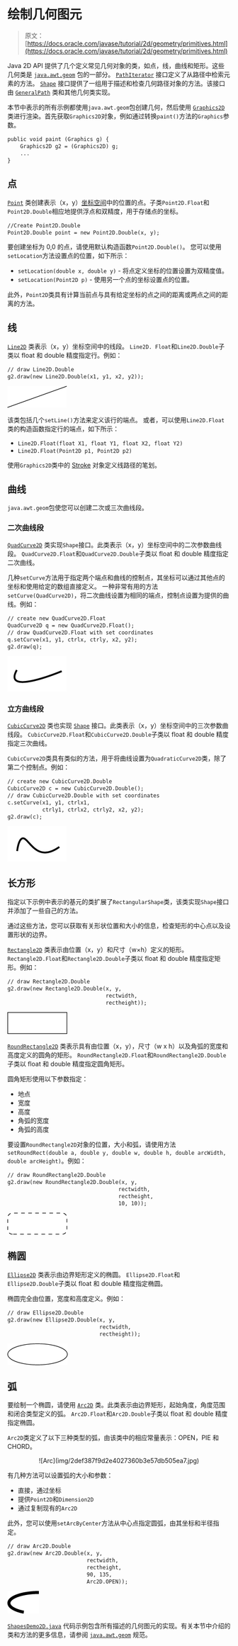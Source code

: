 # 绘制几何图元

> 原文： [https://docs.oracle.com/javase/tutorial/2d/geometry/primitives.html](https://docs.oracle.com/javase/tutorial/2d/geometry/primitives.html)

Java 2D API 提供了几个定义常见几何对象的类，如点，线，曲线和矩形。这些几何类是 [`java.awt.geom`](https://docs.oracle.com/javase/8/docs/api/java/awt/geom/package-frame.html) 包的一部分。
[`PathIterator`](https://docs.oracle.com/javase/8/docs/api/java/awt/geom/PathIterator.html) 接口定义了从路径中检索元素的方法。
[`Shape`](https://docs.oracle.com/javase/8/docs/api/java/awt/Shape.html) 接口提供了一组用于描述和检查几何路径对象的方法。该接口由 [`GeneralPath`](https://docs.oracle.com/javase/8/docs/api/java/awt/geom/GeneralPath.html) 类和其他几何类实现。

本节中表示的所有示例都使用`java.awt.geom`包创建几何，然后使用 [`Graphics2D`](https://docs.oracle.com/javase/8/docs/api/java/awt/Graphics2D.html) 类进行渲染。首先获取`Graphics2D`对象，例如通过转换`paint()`方法的`Graphics`参数。

```
public void paint (Graphics g) {
    Graphics2D g2 = (Graphics2D) g;
    ...
}

```

## 点

[`Point`](https://docs.oracle.com/javase/8/docs/api/java/awt/Point.html) 类创建表示（x，y）[坐标空间](../overview/coordinate.html)中的位置的点。子类`Point2D.Float`和`Point2D.Double`相应地提供浮点和双精度，用于存储点的坐标。

```
//Create Point2D.Double
Point2D.Double point = new Point2D.Double(x, y);

```

要创建坐标为 0,0 的点，请使用默认构造函数`Point2D.Double()`。
您可以使用`setLocation`方法设置点的位置，如下所示：

*   `setLocation(double x, double y)` - 将点定义坐标的位置设置为双精度值。
*   `setLocation(Point2D p)` - 使用另一个点的坐标设置点的位置。

此外，`Point2D`类具有计算当前点与具有给定坐标的点之间的距离或两点之间的距离的方法。

## 线

[`Line2D`](https://docs.oracle.com/javase/8/docs/api/java/awt/geom/Line2D.html) 类表示（x，y）坐标空间中的线段。 `Line2D. Float`和`Line2D.Double`子类以 float 和 double 精度指定行。例如：

```
// draw Line2D.Double
g2.draw(new Line2D.Double(x1, y1, x2, y2));

```

![Line](img/1f60b6d533dfc9223a734c4f4352c33b.jpg)

该类包括几个`setLine()`方法来定义该行的端点。
或者，可以使用`Line2D.Float`类的构造函数指定行的端点，如下所示：

*   `Line2D.Float(float X1, float Y1, float X2, float Y2)`
*   `Line2D.Float(Point2D p1, Point2D p2)`

使用`Graphics2D`类中的 [Stroke](strokeandfill.html) 对象定义线路径的笔划。

## 曲线

`java.awt.geom`包使您可以创建二次或三次曲线段。

### 二次曲线段

[`QuadCurve2D`](https://docs.oracle.com/javase/8/docs/api/java/awt/geom/QuadCurve2D.html) 类实现`Shape`接口。此类表示（x，y）坐标空间中的二次参数曲线段。 `QuadCurve2D.Float`和`QuadCurve2D.Double`子类以 float 和 double 精度指定二次曲线。

几种`setCurve`方法用于指定两个端点和曲线的控制点，其坐标可以通过其他点的坐标和使用给定的数组直接定义。
一种非常有用的方法`setCurve(QuadCurve2D)`，将二次曲线设置为相同的端点，控制点设置为提供的曲线。例如：

```
// create new QuadCurve2D.Float
QuadCurve2D q = new QuadCurve2D.Float();
// draw QuadCurve2D.Float with set coordinates
q.setCurve(x1, y1, ctrlx, ctrly, x2, y2);
g2.draw(q);

```

![Quadratic parametric curve segment](img/55e2a7b696f6c9ee1438de7990a6e646.jpg)

### 立方曲线段

[`CubicCurve2D`](https://docs.oracle.com/javase/8/docs/api/java/awt/geom/CubicCurve2D.html) 类也实现 [`Shape`](https://docs.oracle.com/javase/8/docs/api/java/awt/Shape.html) 接口。此类表示（x，y）坐标空间中的三次参数曲线段。 `CubicCurve2D.Float`和`CubicCurve2D.Double`子类以 float 和 double 精度指定三次曲线。

`CubicCurve2D`类具有类似的方法，用于将曲线设置为`QuadraticCurve2D`类，除了第二个控制点。例如：

```
// create new CubicCurve2D.Double
CubicCurve2D c = new CubicCurve2D.Double();
// draw CubicCurve2D.Double with set coordinates
c.setCurve(x1, y1, ctrlx1,
           ctrly1, ctrlx2, ctrly2, x2, y2);
g2.draw(c);

```

![Cubic Curve Segment](img/9ca28611a01364693ba33ae31ff70d0e.jpg)

## 长方形

指定以下示例中表示的基元的类扩展了`RectangularShape`类，该类实现`Shape`接口并添加了一些自己的方法。

通过这些方法，您可以获取有关形状位置和大小的信息，检查矩形的中心点以及设置形状的边界。

[`Rectangle2D`](https://docs.oracle.com/javase/8/docs/api/java/awt/geom/Rectangle2D.html) 类表示由位置（x，y）和尺寸（w×h）定义的矩形。 `Rectangle2D.Float`和`Rectangle2D.Double`子类以 float 和 double 精度指定矩形。例如：

```
// draw Rectangle2D.Double
g2.draw(new Rectangle2D.Double(x, y,
                               rectwidth,
                               rectheight));

```

![Rectangle](img/ffaf1fa113f080b669f969839ba83ad5.jpg)

[`RoundRectangle2D`](https://docs.oracle.com/javase/8/docs/api/java/awt/geom/RoundRectangle2D.html) 类表示具有由位置（x，y），尺寸（w x h）以及角弧的宽度和高度定义的圆角的矩形。 `RoundRectangle2D.Float`和`RoundRectangle2D.Double`子类以 float 和 double 精度指定圆角矩形。

圆角矩形使用以下参数指定：

*   地点
*   宽度
*   高度
*   角弧的宽度
*   角弧的高度

要设置`RoundRectangle2D`对象的位置，大小和弧，请使用方法`setRoundRect(double a, double y, double w, double h, double arcWidth, double arcHeight)`。例如：

```
// draw RoundRectangle2D.Double
g2.draw(new RoundRectangle2D.Double(x, y,
                                   rectwidth,
                                   rectheight,
                                   10, 10));

```

![Rounded Rectangle](img/4ad6995d4cd9a952f1607f9eead72907.jpg)

## 椭圆

[`Ellipse2D`](https://docs.oracle.com/javase/8/docs/api/java/awt/geom/Ellipse2D.html) 类表示由边界矩形定义的椭圆。 `Ellipse2D.Float`和`Ellipse2D.Double`子类以 float 和 double 精度指定椭圆。

椭圆完全由位置，宽度和高度定义。例如：

```
// draw Ellipse2D.Double
g2.draw(new Ellipse2D.Double(x, y,
                             rectwidth,
                             rectheight));

```

![Ellipse](img/fac4f5cba4ec9f5bb16fdc470b870567.jpg)

## 弧

要绘制一个椭圆，请使用 [`Arc2D`](https://docs.oracle.com/javase/8/docs/api/java/awt/geom/Arc2D.html) 类。此类表示由边界矩形，起始角度，角度范围和闭合类型定义的弧。 `Arc2D.Float`和`Arc2D.Double`子类以 float 和 double 精度指定椭圆。

`Arc2D`类定义了以下三种类型的弧，由该类中的相应常量表示：OPEN，PIE 和 CHORD。

<center>![Arc](img/2def387f9d2e4027360b3e57db505ea7.jpg)</center>

有几种方法可以设置弧的大小和参数：

*   直接，通过坐标
*   提供`Point2D`和`Dimension2D`
*   通过复制现有的`Arc2D`

此外，您可以使用`setArcByCenter`方法从中心点指定圆弧，由其坐标和半径指定。

```
// draw Arc2D.Double
g2.draw(new Arc2D.Double(x, y,
                         rectwidth,
                         rectheight,
                         90, 135,
                         Arc2D.OPEN));

```

![Arc](img/2def387f9d2e4027360b3e57db505ea7.jpg)

[`ShapesDemo2D.java`](examples/ShapesDemo2D.java) 代码示例包含所有描述的几何图元的实现。有关本节中介绍的类和方法的更多信息，请参阅 [`java.awt.geom`](https://docs.oracle.com/javase/8/docs/api/java/awt/geom/package-summary.html) 规范。